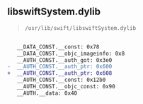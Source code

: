 ## libswiftSystem.dylib

> `/usr/lib/swift/libswiftSystem.dylib`

```diff

   __DATA_CONST.__const: 0x78
   __DATA_CONST.__objc_imageinfo: 0x8
   __AUTH_CONST.__auth_got: 0x3e0
-  __AUTH_CONST.__auth_ptr: 0x600
+  __AUTH_CONST.__auth_ptr: 0x608
   __AUTH_CONST.__const: 0x12b0
   __AUTH_CONST.__objc_const: 0x90
   __AUTH.__data: 0x40

```
